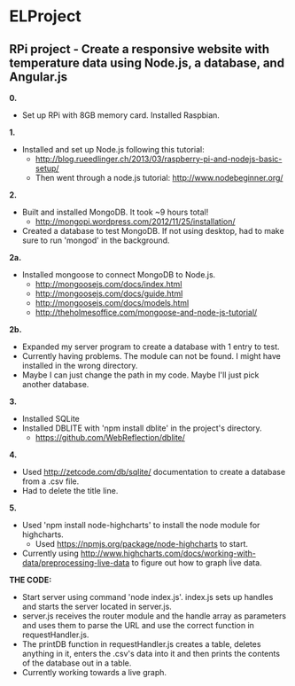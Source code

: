 ELProject
=========

RPi project - Create a responsive website with temperature data using Node.js, a database, and Angular.js
---------------------------------------------------------------------------------------------------------
**0.** 
- Set up RPi with 8GB memory card. Installed Raspbian.

**1.** 
- Installed and set up Node.js following this tutorial:
	- http://blog.rueedlinger.ch/2013/03/raspberry-pi-and-nodejs-basic-setup/
	- Then went through a node.js tutorial: http://www.nodebeginner.org/
	
**2.**
- Built and installed MongoDB. It took ~9 hours total!
	- http://mongopi.wordpress.com/2012/11/25/installation/
- Created a database to test MongoDB. If not using desktop, had to make sure to run 'mongod' in the background.
	
**2a.** 
- Installed mongoose to connect  MongoDB to Node.js.
	- http://mongoosejs.com/docs/index.html
	- http://mongoosejs.com/docs/guide.html
	- http://mongoosejs.com/docs/models.html
	- http://theholmesoffice.com/mongoose-and-node-js-tutorial/
	
**2b.** 
- Expanded my server program to create a database with 1 entry to test.
- Currently having problems. The module can not be found. I might have installed in the wrong directory.
- Maybe I can just change the path in my code. Maybe I'll just pick another database. 
	
**3.** 
- Installed SQLite 
- Installed DBLITE with 'npm install dblite' in the project's directory.
   - https://github.com/WebReflection/dblite/
   
**4.** 
- Used http://zetcode.com/db/sqlite/ documentation to create a database from a .csv file.
- Had to delete the title line.
   
**5.** 
- Used	'npm install node-highcharts' to install the node module for highcharts.
	- Used https://npmjs.org/package/node-highcharts to start.
- Currently using http://www.highcharts.com/docs/working-with-data/preprocessing-live-data to figure out how to graph live data.
   
**THE CODE:** 
- Start server using command 'node index.js'. index.js sets up handles and starts the server 
located in server.js. 
- server.js receives the router module and the handle array as parameters and 
uses them to parse the URL and use the correct function in requestHandler.js. 
- The printDB function
in requestHandler.js creates a table, deletes anything in it, enters the .csv's data into it and then
prints the contents of the database out in a table. 
- Currently working towards a live graph.